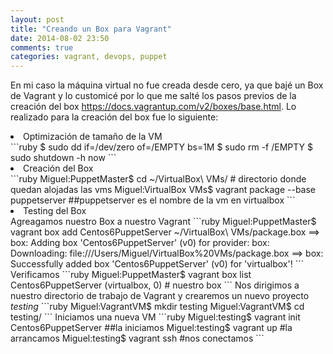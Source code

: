 ```yaml
---
layout: post
title: "Creando un Box para Vagrant"
date: 2014-08-02 23:50
comments: true
categories: vagrant, devops, puppet
---
```

En mi caso la máquina virtual no fue creada desde cero, ya que bajé un Box de Vagrant y lo customicé por lo que me salté los pasos previos de la creación del box https://docs.vagrantup.com/v2/boxes/base.html. Lo realizado para la creación del box fue lo siguiente:

<li> Optimización de tamaño de la VM </li>
```ruby
$ sudo dd if=/dev/zero of=/EMPTY bs=1M
$ sudo rm -f /EMPTY
$ sudo shutdown -h now
```
<li> Creación del Box </li>
```ruby
Miguel:PuppetMaster$ cd ~/VirtualBox\ VMs/ # directorio donde quedan alojadas las vms
Miguel:VirtualBox VMs$ vagrant package --base puppetserver ##puppetserver es el nombre de la vm en virtualbox
```
<li> Testing del Box</li>
Agreagamos nuestro Box a nuestro Vagrant 
```ruby
Miguel:PuppetMaster$ vagrant box add Centos6PuppetServer ~/VirtualBox\ VMs/package.box
==> box: Adding box 'Centos6PuppetServer' (v0) for provider: 
    box: Downloading: file:///Users/Miguel/VirtualBox%20VMs/package.box
==> box: Successfully added box 'Centos6PuppetServer' (v0) for 'virtualbox'!
```
Verificamos
```ruby
Miguel:PuppetMaster$ vagrant box list
Centos6PuppetServer (virtualbox, 0) # nuestro box
```
Nos dirigimos a nuestro directorio de trabajo de Vagrant y crearemos un nuevo proyecto <i>testing</i>
```ruby
Miguel:VagrantVM$ mkdir testing
Miguel:VagrantVM$ cd testing/
```
Iniciamos una nueva VM
```ruby
Miguel:testing$ vagrant init Centos6PuppetServer ##la iniciamos
Miguel:testing$ vagrant up #la arrancamos
Miguel:testing$ vagrant ssh #nos conectamos
```


